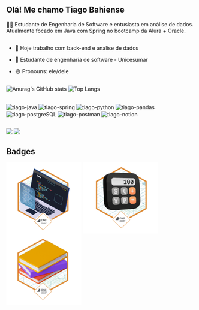 ## Olá! Me chamo Tiago Bahiense

👨‍💻 Estudante de Engenharia de Software e entusiasta em análise de dados. Atualmente focado em Java com Spring no bootcamp da Alura + Oracle.

##

- 🔭 Hoje trabalho com back-end e analise de dados
- 🌱 Estudante de engenharia de software - Unicesumar
- 😄 Pronouns: ele/dele

  ##

![Anurag's GitHub stats](https://github-readme-stats.vercel.app/api?username=tiagobahiense&theme=tokyonight&show_icons=true)
![Top Langs](https://github-readme-stats.vercel.app/api/top-langs/?username=tiagobahiense&layout=donut&theme=tokyonight)

<div style="display: inline_block"><br>
  <img align="center" alt="tiago-java" height="80" width="90" src="https://cdn.jsdelivr.net/gh/devicons/devicon@latest/icons/java/java-original-wordmark.svg" />
  <img align="center" alt="tiago-spring" height="80" width="90" src="https://cdn.jsdelivr.net/gh/devicons/devicon@latest/icons/spring/spring-original-wordmark.svg" />        
  <img align="center" alt="tiago-python" height="80" width="90" src="https://cdn.jsdelivr.net/gh/devicons/devicon@latest/icons/python/python-original-wordmark.svg" />
  <img align="center" alt="tiago-pandas" height="80" width="90" src="https://cdn.jsdelivr.net/gh/devicons/devicon@latest/icons/pandas/pandas-original-wordmark.svg" />
  <img align="center" alt="tiago-postgreSQL" height="80" width="90" src="https://cdn.jsdelivr.net/gh/devicons/devicon@latest/icons/postgresql/postgresql-original-wordmark.svg" />
  <img align="center" alt="tiago-postman" height="80" width="90" src="https://cdn.jsdelivr.net/gh/devicons/devicon@latest/icons/postman/postman-original-wordmark.svg" />
  <img align="center" alt="tiago-notion" height="80" width="90" src="https://cdn.jsdelivr.net/gh/devicons/devicon@latest/icons/notion/notion-original.svg" />         
</div>

##

<div>
  <a HREF="mailto:tgbahiense@gmail.com" target="_blank"><img src="https://img.shields.io/badge/Gmail-D14836?style=for-the-badge&logo=gmail&logoColor=white" target="_blank"></a>
  <a HREF="https://www.linkedin.com/in/tiago-bahiense-dev/" target="_blank"><img src="https://img.shields.io/badge/LinkedIn-0077B5?style=for-the-badge&logo=linkedin&logoColor=white" target="_blank"></a>
</div>

  ##

<div>
  <H2>Badges</H2>
  <img align="center" alt="tiago-oracle-badge" height="190" width="200" src="https://github.com/tiagobahiense/tiagobahiense/blob/main/cms_files_10224_1671211139Prancheta_3.png" />
  <img align="center" alt="tiago-oracle-badge2" height="190" width="200" src="https://github.com/tiagobahiense/tiagobahiense/blob/main/Badge-Conversor.png" />
  <img align="center" alt="tiago-oracle-badge3" height="190" width="200" src="https://github.com/tiagobahiense/tiagobahiense/blob/main/badge literalura.png" />
</div>
 

